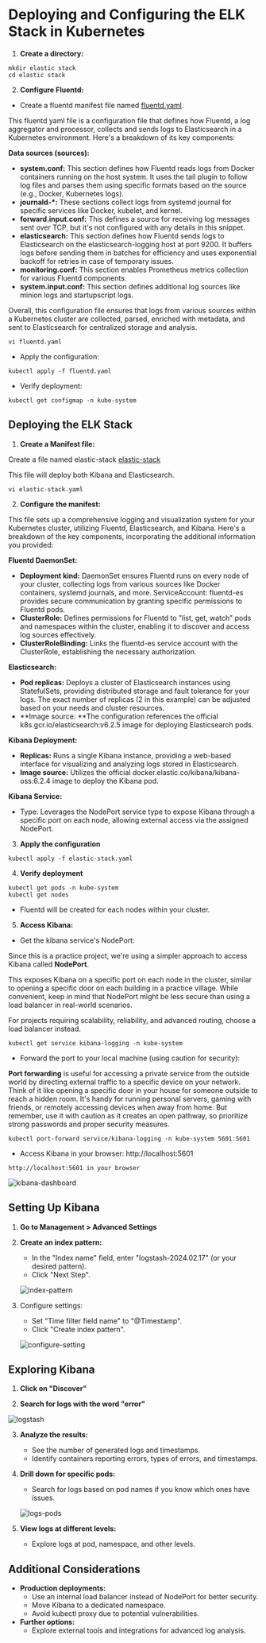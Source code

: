 # Deploying and Configuring the ELK Stack in Kubernetes

1. **Create a directory:**


```
mkdir elastic stack
cd elastic stack

```
2. **Configure Fluentd:**

- Create a fluentd manifest file named [fluentd.yaml](../project62/fluentd.yaml).

This fluentd yaml file is a configuration file that defines how Fluentd, a log aggregator and processor, collects and sends logs to Elasticsearch in a Kubernetes environment. Here's a breakdown of its key components:

**Data sources (sources):**

* **system.conf:** This section defines how Fluentd reads logs from Docker containers running on the host system. It uses the tail plugin to follow log files and parses them using specific formats based on the source (e.g., Docker, Kubernetes logs).
* **journald-*:** These sections collect logs from systemd journal for specific services like Docker, kubelet, and kernel.
* **forward.input.conf:** This defines a source for receiving log messages sent over TCP, but it's not configured with any details in this snippet.
* **elasticsearch:** This section defines how Fluentd sends logs to Elasticsearch on the elasticsearch-logging host at port 9200. It buffers logs before sending them in batches for efficiency and uses exponential backoff for retries in case of temporary issues.
* **monitoring.conf:** This section enables Prometheus metrics collection for various Fluentd components.
* **system.input.conf:** This section defines additional log sources like minion logs and startupscript logs.

Overall, this configuration file ensures that logs from various sources within a Kubernetes cluster are collected, parsed, enriched with metadata, and sent to Elasticsearch for centralized storage and analysis.


```
vi fluentd.yaml
```
- Apply the configuration:

```
kubectl apply -f fluentd.yaml

```
- Verify deployment:

```
kubectl get configmap -n kube-system
```

## Deploying the ELK Stack

1. **Create a Manifest file:**

Create  a file named elastic-stack [elastic-stack](../project62/elastic-stack.yaml)

This file will deploy both Kibana and Elasticsearch.

```
vi elastic-stack.yaml

```
2.  **Configure the manifest:**

This file sets up a comprehensive logging and visualization system for your Kubernetes cluster, utilizing Fluentd, Elasticsearch, and Kibana. Here's a breakdown of the key components, incorporating the additional information you provided:

**Fluentd DaemonSet:**

* **Deployment kind:** DaemonSet ensures Fluentd runs on every node of your cluster, collecting logs from various sources like Docker containers, systemd journals, and more.
ServiceAccount: fluentd-es provides secure communication by granting specific permissions to Fluentd pods.
* **ClusterRole:** Defines permissions for Fluentd to "list, get, watch" pods and namespaces within the cluster, enabling it to discover and access log sources effectively.
* **ClusterRoleBinding:** Links the fluentd-es service account with the ClusterRole, establishing the necessary authorization.

**Elasticsearch:**

* **Pod replicas:** Deploys a cluster of Elasticsearch instances using StatefulSets, providing distributed storage and fault tolerance for your logs. The exact number of replicas (2 in this example) can be adjusted based on your needs and cluster resources.
* **Image source: **The configuration references the official k8s.gcr.io/elasticsearch:v6.2.5 image for deploying Elasticsearch pods.

**Kibana Deployment:**

* **Replicas:** Runs a single Kibana instance, providing a web-based interface for visualizing and analyzing logs stored in Elasticsearch.
* **Image source:** Utilizes the official docker.elastic.co/kibana/kibana-oss:6.2.4 image to deploy the Kibana pod.

**Kibana Service:**

* Type: Leverages the NodePort service type to expose Kibana through a specific port on each node, allowing external access via the assigned NodePort.


3. **Apply the configuration**

```
kubectl apply -f elastic-stack.yaml

```
4. **Verify deployment**

```
kubectl get pods -n kube-system
kubectl get nodes
```

* Fluentd will be created for each nodes within your cluster.

5. **Access Kibana:**

* Get the kibana service's NodePort:

Since this is a practice project, we're using a simpler approach to access Kibana called **NodePort**. 

This exposes Kibana on a specific port on each node in the cluster, similar to opening a specific door on each building in a practice village. While convenient, keep in mind that NodePort might be less secure than using a load balancer in real-world scenarios.

For projects requiring scalability, reliability, and advanced routing, choose a load balancer instead.

```
kubectl get service kibana-logging -n kube-system
```
* Forward the port to your local machine (using caution for security):

**Port forwarding** is useful for accessing a private service from the outside world by directing external traffic to a specific device on your network. Think of it like opening a specific door in your house for someone outside to reach a hidden room. It's handy for running personal servers, gaming with friends, or remotely accessing devices when away from home. But remember, use it with caution as it creates an open pathway, so prioritize strong passwords and proper security measures.

```
kubectl port-forward service/kibana-logging -n kube-system 5601:5601
```

* Access Kibana in your browser: http://localhost:5601

```
http://localhost:5601 in your browser
```
![kibana-dashboard](../project62/images/kibana-dashboard.png)

## Setting Up Kibana

1. **Go to Management > Advanced Settings**

2. **Create an index pattern:**

    * In the "Index name" field, enter "logstash-2024.02.17" (or your desired pattern).
    * Click "Next Step".

    ![index-pattern](../project62/images/define-index-pattern.png)

3. Configure settings:

    * Set "Time filter field name" to "@Timestamp".
    * Click "Create index pattern".

    ![configure-setting](../project62/images/configure-setting.png)

## Exploring Kibana

1. **Click on "Discover"**

2. **Search for logs with the word "error"**

 ![logstash](../project62/images/logstash.png)

3. **Analyze the results:**
    * See the number of generated logs and timestamps.
    * Identify containers reporting errors, types of errors, and timestamps.

4. **Drill down for specific pods:**
    * Search for logs based on pod names if you know which ones have issues.

    ![logs-pods](../project62/images/pods-logs.png)
    
5. **View logs at different levels:**
    * Explore logs at pod, namespace, and other levels.

## Additional Considerations

* **Production deployments:**
    * Use an internal load balancer instead of NodePort for better security.
    * Move Kibana to a dedicated namespace.
    * Avoid kubectl proxy due to potential vulnerabilities.
* **Further options:**
    * Explore external tools and integrations for advanced log analysis.
